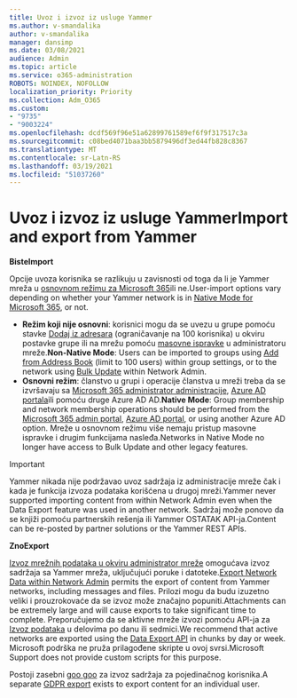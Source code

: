 ```yaml
---
title: Uvoz i izvoz iz usluge Yammer
ms.author: v-smandalika
author: v-smandalika
manager: dansimp
ms.date: 03/08/2021
audience: Admin
ms.topic: article
ms.service: o365-administration
ROBOTS: NOINDEX, NOFOLLOW
localization_priority: Priority
ms.collection: Adm_O365
ms.custom:
- "9735"
- "9003224"
ms.openlocfilehash: dcdf569f96e51a62899761589ef6f9f317517c3a
ms.sourcegitcommit: c08bed4071baa3bb5879496df3ed44fb828c8367
ms.translationtype: MT
ms.contentlocale: sr-Latn-RS
ms.lasthandoff: 03/19/2021
ms.locfileid: "51037260"
---
```

# <a name="import-and-export-from-yammer"></a><span data-ttu-id="0e429-102">Uvoz i izvoz iz usluge Yammer</span><span class="sxs-lookup"><span data-stu-id="0e429-102">Import and export from Yammer</span></span>

<span data-ttu-id="0e429-103">**Biste**</span><span class="sxs-lookup"><span data-stu-id="0e429-103">**Import**</span></span>

<span data-ttu-id="0e429-104">Opcije uvoza korisnika se razlikuju u zavisnosti od toga da li je Yammer mreža u [osnovnom režimu za Microsoft 365](https://docs.microsoft.com/yammer/configure-your-yammer-network/overview-native-mode)ili ne.</span><span class="sxs-lookup"><span data-stu-id="0e429-104">User-import options vary depending on whether your Yammer network is in [Native Mode for Microsoft 365](https://docs.microsoft.com/yammer/configure-your-yammer-network/overview-native-mode), or not.</span></span>

- <span data-ttu-id="0e429-105">**Režim koji nije osnovni**: korisnici mogu da se uvezu u grupe pomoću stavke [Dodaj iz adresara](https://support.microsoft.com/office/manage-yammer-community-members-75253554-d0f3-4148-b835-e6a9a8a0c294) (ograničavanje na 100 korisnika) u okviru postavke grupe ili na mrežu pomoću [masovne ispravke](https://docs.microsoft.com/yammer/manage-yammer-users/add-block-or-remove-users) u administratoru mreže.</span><span class="sxs-lookup"><span data-stu-id="0e429-105">**Non-Native Mode**: Users can be imported to groups using [Add from Address Book](https://support.microsoft.com/office/manage-yammer-community-members-75253554-d0f3-4148-b835-e6a9a8a0c294) (limit to 100 users) within group settings, or to the network using [Bulk Update](https://docs.microsoft.com/yammer/manage-yammer-users/add-block-or-remove-users) within Network Admin.</span></span>
- <span data-ttu-id="0e429-106">**Osnovni režim**: članstvo u grupi i operacije članstva u mreži treba da se izvršavaju sa [Microsoft 365 administrator administracije](https://docs.microsoft.com/microsoft-365/admin/add-users), [Azure AD portala](https://docs.microsoft.com/azure/active-directory/fundamentals/add-users-azure-active-directory)ili pomoću druge Azure AD AD.</span><span class="sxs-lookup"><span data-stu-id="0e429-106">**Native Mode**: Group membership and network membership operations should be performed from the [Microsoft 365 admin portal](https://docs.microsoft.com/microsoft-365/admin/add-users), [Azure AD portal](https://docs.microsoft.com/azure/active-directory/fundamentals/add-users-azure-active-directory), or using another Azure AD option.</span></span> <span data-ttu-id="0e429-107">Mreže u osnovnom režimu više nemaju pristup masovne ispravke i drugim funkcijama nasleđa.</span><span class="sxs-lookup"><span data-stu-id="0e429-107">Networks in Native Mode no longer have access to Bulk Update and other legacy features.</span></span>

> [!IMPORTANT]
> <span data-ttu-id="0e429-108">Yammer nikada nije podržavao uvoz sadržaja iz administracije mreže čak i kada je funkcija izvoza podataka korišćena u drugoj mreži.</span><span class="sxs-lookup"><span data-stu-id="0e429-108">Yammer never supported importing content from within Network Admin even when the Data Export feature was used in another network.</span></span> <span data-ttu-id="0e429-109">Sadržaj može ponovo da se knjiži pomoću partnerskih rešenja ili Yammer OSTATAK API-ja.</span><span class="sxs-lookup"><span data-stu-id="0e429-109">Content can be re-posted by partner solutions or the Yammer REST APIs.</span></span>

<span data-ttu-id="0e429-110">**Zno**</span><span class="sxs-lookup"><span data-stu-id="0e429-110">**Export**</span></span>

<span data-ttu-id="0e429-111">[Izvoz mrežnih podataka u okviru administrator mreže](https://docs.microsoft.com/yammer/manage-security-and-compliance/export-yammer-enterprise-data) omogućava izvoz sadržaja sa Yammer mreža, uključujući poruke i datoteke.</span><span class="sxs-lookup"><span data-stu-id="0e429-111">[Export Network Data within Network Admin](https://docs.microsoft.com/yammer/manage-security-and-compliance/export-yammer-enterprise-data) permits the export of content from Yammer networks, including messages and files.</span></span> <span data-ttu-id="0e429-112">Prilozi mogu da budu izuzetno veliki i prouzrokovaće da se izvoz može značajno popuniti.</span><span class="sxs-lookup"><span data-stu-id="0e429-112">Attachments can be extremely large and will cause exports to take significant time to complete.</span></span> <span data-ttu-id="0e429-113">Preporučujemo da se aktivne mreže izvozi pomoću API-ja za [Izvoz podataka](https://developer.yammer.com/docs/data-export-api) u delovima po danu ili sedmici.</span><span class="sxs-lookup"><span data-stu-id="0e429-113">We recommend that active networks are exported using the [Data Export API](https://developer.yammer.com/docs/data-export-api) in chunks by day or week.</span></span> <span data-ttu-id="0e429-114">Microsoft podrška ne pruža prilagođene skripte u ovoj svrsi.</span><span class="sxs-lookup"><span data-stu-id="0e429-114">Microsoft Support does not provide custom scripts for this purpose.</span></span>

<span data-ttu-id="0e429-115">Postoji zasebni [goo goo](https://docs.microsoft.com/yammer/manage-security-and-compliance/gdpr-requests-in-yammer-enterprise) za izvoz sadržaja za pojedinačnog korisnika.</span><span class="sxs-lookup"><span data-stu-id="0e429-115">A separate [GDPR export](https://docs.microsoft.com/yammer/manage-security-and-compliance/gdpr-requests-in-yammer-enterprise) exists to export content for an individual user.</span></span>